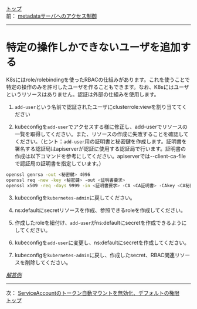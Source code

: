 [トップ](../README.md)  
前： [metadataサーバへのアクセス制御](metadata-server.md)  

---

# 特定の操作しかできないユーザを追加する

K8sにはrole/rolebindingを使ったRBACの仕組みがあります。これを使うことで特定の操作のみを許可したユーザを作ることもできます。なお、K8sにはユーザというリソースはありません。認証は外部の仕組みを使用します。

1. `add-user`という名前で認証されたユーザにclusterrole:viewを割り当ててください

2. kubeconfigを`add-user`でアクセスする様に修正し、add-userでリソースの一覧を取得してください。また、リソースの作成に失敗することを確認してください。（ヒント：`add-user`用の証明書と秘密鍵を作成します。証明書を署名する認証局はapiserverが認証に使用する認証局で行います。証明書の作成は以下コマンドを参考にしてください。apiserverでは--client-ca-fileで認証局の証明書を指定しています。）

``` sh
openssl genrsa -out <秘密鍵> 4096
openssl req -new -key <秘密鍵> -out <証明書要求>
openssl x509 -req -days 9999 -in <証明書要求> -CA <CA証明書> -CAkey <CA秘密鍵> -CAcreateserial -out <証明書>
```

3. kubeconfigを`kubernetes-admin`に戻してください。

4. ns:defaultにsecretリソースを作成、参照できるroleを作成してください。

5. 作成したroleを紐付け、`add-user`がns:defaultにsecretを作成できるようにしてください。

6. kubeconfigを`add-user`に変更し、ns:defaultにsecretを作成してください。

7. kubeconfigを`kubernetes-admin`に戻し、作成したsecret、RBAC関連リソースを削除してください。


[*解答例*](../ans/user.md)  

---

次： [ServiceAccountのトークン自動マウントを無効化、デフォルトの権限](serviceaccount.md)  
[トップ](../README.md)  
